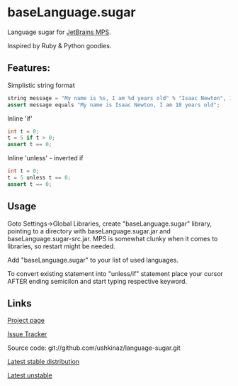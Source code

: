 # baseLanguage.sugar

Language sugar for [JetBrains MPS](www.jetbrains.com/mps/).

Inspired by Ruby & Python goodies.

## Features:

Simplistic string format

```java
string message = "My name is %s, I am %d years old" % "Isaac Newton", 18;
assert message equals "My name is Isaac Newton, I am 18 years old";
 ```

Inline 'if'

```java
int t = 0; 
t = 5 if t > 0; 
assert t == 0;
```

Inline 'unless' - inverted if

```java
int t = 0; 
t = 5 unless t == 0; 
assert t == 0;
```

## Usage

Goto Settings->Global Libraries, create "baseLanguage.sugar" library, pointing to a directory with baseLanguage.sugar.jar and baseLanguage.sugar-src.jar.
MPS is somewhat clunky when it comes to libraries, so restart might be needed.

Add "baseLanguage.sugar" to your list of used languages. 

To convert existing statement into "unless/if" statement place your cursor AFTER ending semicilon and start typing respective keyword.

## Links
[Project page](https://github.com/ushkinaz/language-sugar)

[Issue Tracker](https://github.com/ushkinaz/language-sugar/issues)

Source code: git://github.com/ushkinaz/language-sugar.git

[Latest stable distribution](https://github.com/ushkinaz/language-sugar/raw/0.1/artifacts/baseLang-sugar.zip)

[Latest unstable](https://github.com/ushkinaz/language-sugar/raw/master/artifacts/baseLang-sugar.zip)
